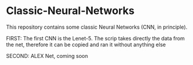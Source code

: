 # Classic-Neural-Networks

This repository contains some classic Neural Networks (CNN, in principle).

FIRST: The first CNN is the Lenet-5. 
The scrip takes directly the data from the net, therefore it can be copied and ran it without anything else

SECOND: ALEX Net, coming soon
